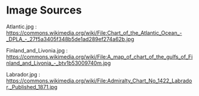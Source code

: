 # Image Sources

Atlantic.jpg
: https://commons.wikimedia.org/wiki/File:Chart_of_the_Atlantic_Ocean_-_DPLA_-_27f5a3405f348b5de1ad289ef274a62b.jpg

Finland_and_Livonia.jpg
: https://commons.wikimedia.org/wiki/File:A_map_of_chart_of_the_gulfs_of_Finland_and_Livonia_-_btv1b53009740m.jpg

Labrador.jpg
: https://commons.wikimedia.org/wiki/File:Admiralty_Chart_No_1422_Labrador,_Published_1871.jpg
